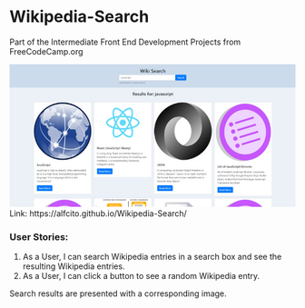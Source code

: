 # Wikipedia-Search
Part of the Intermediate Front End Development Projects from FreeCodeCamp.org

<img src="images/searchWiki.jpg" >
Link: https://alfcito.github.io/Wikipedia-Search/

### User Stories:

1. As a User, I can search Wikipedia entries in a search box and see the resulting Wikipedia entries.
2. As a User, I can click a button to see a random Wikipedia entry.

Search results are presented with a corresponding image.
